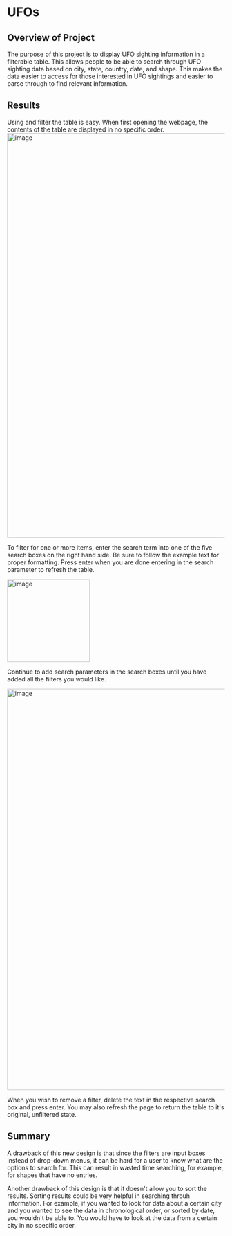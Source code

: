 # UFOs

## Overview of Project

The purpose of this project is to display UFO sighting information in a filterable table. This allows people to be able to search through UFO sighting data based on city, state, country, date, and shape. This makes the data easier to access for those interested in UFO sightings and easier to parse through to find relevant information.

## Results

Using and filter the table is easy. When first opening the webpage, the contents of the table are displayed in no specific order.
<img width="935" alt="image" src="https://user-images.githubusercontent.com/102273449/179369295-4f7cc3d4-522b-4242-9fbe-4d88e33dca77.png">

To filter for one or more items, enter the search term into one of the five search boxes on the right hand side. Be sure to follow the example text for proper formatting. Press enter when you are done entering in the search parameter to refresh the table.

<img width="191" alt="image" src="https://user-images.githubusercontent.com/102273449/179369351-149afdf1-e7a5-435e-b6af-d23596a138d6.png">

Continue to add search parameters in the search boxes until you have added all the filters you would like.

<img width="927" alt="image" src="https://user-images.githubusercontent.com/102273449/179369379-cc154116-d064-4601-a64e-0149b0e7e1f9.png">

When you wish to remove a filter, delete the text in the respective search box and press enter. You may also refresh the page to return the table to it's original, unfiltered state.

## Summary

A drawback of this new design is that since the filters are input boxes instead of drop-down menus, it can be hard for a user to know what are the options to search for. This can result in wasted time searching, for example, for shapes that have no entries.

Another drawback of this design is that it doesn't allow you to sort the results. Sorting results could be very helpful in searching throuh information. For example, if you wanted to look for data about a certain city and you wanted to see the data in chronological order, or sorted by date, you wouldn't be able to. You would have to look at the data from a certain city in no specific order.
